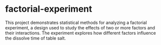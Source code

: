# factorial-experiment

This project demonstrates statistical methods for analyzing a factorial experiment, a design used to study the effects of two or more factors and their interactions. The experiment explores how different factors influence the dissolve time of table salt.
